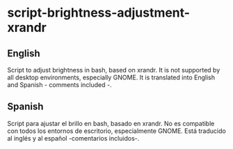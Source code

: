 # script-brightness-adjustment-xrandr
## English
Script to adjust brightness in bash, based on xrandr. It is not supported by all desktop environments, especially GNOME.
It is translated into English and Spanish - comments included -.
## Spanish
Script para ajustar el brillo en bash, basado en xrandr. No es compatible con todos los entornos de escritorio, especialmente GNOME.
Está traducido al inglés y al español -comentarios incluidos-.

